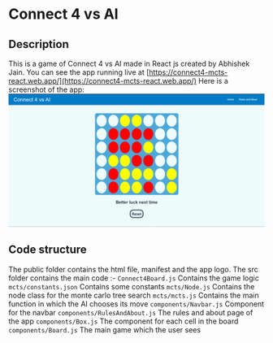 # Connect 4 vs AI

## Description

This is a game of Connect 4 vs AI made in React js created by Abhishek Jain.
You can see the app running live at [https://connect4-mcts-react.web.app/](https://connect4-mcts-react.web.app/)
Here is a screenshot of the app:
![Alt text](assets/screenshot.png?raw=true "Title")

## Code structure

The public folder contains the html file, manifest and the app logo.
The src folder contains the main code :-
`Connect4Board.js` Contains the game logic
`mcts/constants.json` Contains some constants
`mcts/Node.js` Contains the node class for the monte carlo tree search
`mcts/mcts.js` Contains the main function in which the AI chooses its move
`components/Navbar.js` Component for the navbar
`components/RulesAndAbout.js` The rules and about page of the app
`components/Box.js` The component for each cell in the board
`components/Board.js` The main game which the user sees
